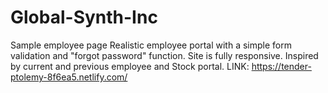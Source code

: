# Global-Synth-Inc
Sample employee page
Realistic employee portal with a simple form validation and "forgot password" function.
Site is fully responsive.
Inspired by current and previous employee and Stock portal.
LINK:
https://tender-ptolemy-8f6ea5.netlify.com/
